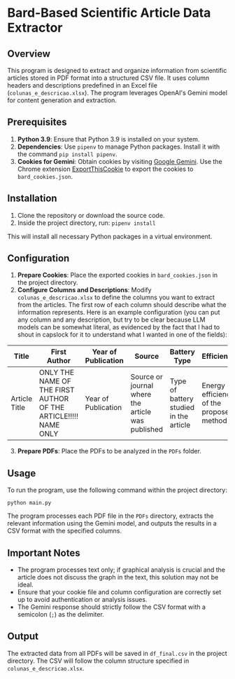 # Bard-Based Scientific Article Data Extractor

## Overview

This program is designed to extract and organize information from scientific articles stored in PDF format into a structured CSV file. It uses column headers and descriptions predefined in an Excel file (`colunas_e_descricao.xlsx`). The program leverages OpenAI's Gemini model for content generation and extraction.

## Prerequisites

1. **Python 3.9**: Ensure that Python 3.9 is installed on your system.
2. **Dependencies**: Use `pipenv` to manage Python packages. Install it with the command `pip install pipenv`.
3. **Cookies for Gemini**: Obtain cookies by visiting [Google Gemini](https://gemini.google.com/). Use the Chrome extension [ExportThisCookie](https://chromewebstore.google.com/detail/exportthiscookie/dannllckdimllhkiplchkcaoheibealk) to export the cookies to `bard_cookies.json`.

## Installation

1. Clone the repository or download the source code.
2. Inside the project directory, run: `pipenv install`

This will install all necessary Python packages in a virtual environment.

## Configuration

1. **Prepare Cookies**: Place the exported cookies in `bard_cookies.json` in the project directory.
2. **Configure Columns and Descriptions**: Modify `colunas_e_descricao.xlsx` to define the columns you want to extract from the articles. The first row of each column should describe what the information represents. Here is an example configuration (you can put any column and any description, but try to be clear because LLM models can be somewhat literal, as evidenced by the fact that I had to shout in capslock for it to understand what I wanted in one of the fields):

| Title            | First Author            | Year of Publication | Source                | Battery Type         | Efficiency | Datasets                  | Additional Notes       |
|------------------|-------------------------|---------------------|-----------------------|----------------------|------------|---------------------------|------------------------|
| Article Title    | ONLY THE NAME OF THE FIRST AUTHOR OF THE ARTICLE!!!!! NAME ONLY | Year of Publication | Source or journal where the article was published | Type of battery studied in the article | Energy efficiency of the proposed method | List of datasets separated by commas cited during the article | Any other relevant information or observation about the article |

3. **Prepare PDFs**: Place the PDFs to be analyzed in the `PDFs` folder.

## Usage

To run the program, use the following command within the project directory:

```
python main.py
```

The program processes each PDF file in the `PDFs` directory, extracts the relevant information using the Gemini model, and outputs the results in a CSV format with the specified columns.

## Important Notes

- The program processes text only; if graphical analysis is crucial and the article does not discuss the graph in the text, this solution may not be ideal.
- Ensure that your cookie file and column configuration are correctly set up to avoid authentication or analysis issues.
- The Gemini response should strictly follow the CSV format with a semicolon (`;`) as the delimiter.

## Output

The extracted data from all PDFs will be saved in `df_final.csv` in the project directory. The CSV will follow the column structure specified in `colunas_e_descricao.xlsx`.
